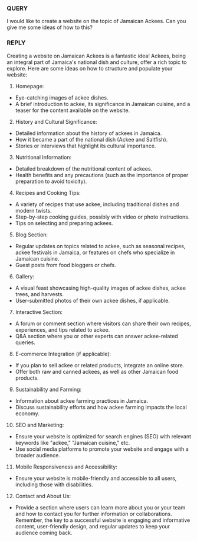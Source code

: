 
### QUERY
I would like to create a website on the topic of Jamaican Ackees. Can you give me some ideas of how to this?

### REPLY


Creating a website on Jamaican Ackees is a fantastic idea! Ackees, being an integral part of Jamaica's national dish and culture, offer a rich topic to explore. Here are some ideas on how to structure and populate your website:

1. Homepage:

- Eye-catching images of ackee dishes.
- A brief introduction to ackee, its significance in Jamaican cuisine, and a teaser for the content available on the website.

2. History and Cultural Significance:

- Detailed information about the history of ackees in Jamaica.
- How it became a part of the national dish (Ackee and Saltfish).
- Stories or interviews that highlight its cultural importance.

3. Nutritional Information:

- Detailed breakdown of the nutritional content of ackees.
- Health benefits and any precautions (such as the importance of proper preparation to avoid toxicity).

4. Recipes and Cooking Tips:

- A variety of recipes that use ackee, including traditional dishes and modern twists.
- Step-by-step cooking guides, possibly with video or photo instructions.
- Tips on selecting and preparing ackees.

5. Blog Section:

- Regular updates on topics related to ackee, such as seasonal recipes, ackee festivals in Jamaica, or features on chefs who specialize in Jamaican cuisine.
- Guest posts from food bloggers or chefs.

6. Gallery:

- A visual feast showcasing high-quality images of ackee dishes, ackee trees, and harvests.
- User-submitted photos of their own ackee dishes, if applicable.

7. Interactive Section:

- A forum or comment section where visitors can share their own recipes, experiences, and tips related to ackee.
- Q&A section where you or other experts can answer ackee-related queries.

8. E-commerce Integration (if applicable):

- If you plan to sell ackee or related products, integrate an online store.
- Offer both raw and canned ackees, as well as other Jamaican food products.

9. Sustainability and Farming:

- Information about ackee farming practices in Jamaica.
- Discuss sustainability efforts and how ackee farming impacts the local economy.

10. SEO and Marketing:

- Ensure your website is optimized for search engines (SEO) with relevant keywords like "ackee," "Jamaican cuisine," etc.
- Use social media platforms to promote your website and engage with a broader audience.

11. Mobile Responsiveness and Accessibility:

- Ensure your website is mobile-friendly and accessible to all users, including those with disabilities.

12. Contact and About Us:

- Provide a section where users can learn more about you or your team and how to contact you for further information or collaborations.
Remember, the key to a successful website is engaging and informative content, user-friendly design, and regular updates to keep your audience coming back.
